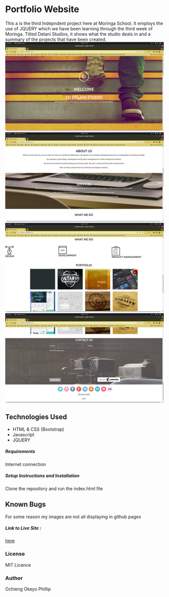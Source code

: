 # Portfolio Website
This a is the third Indepndent project here at Moringa School. It employs the use of JQUERY which we have been learning through the third week of Moringa. Titled Delani Studios, it shows what the studio deals in and a summary of the projects that have been created.
![screenshot](/images/screenshot1.png)
![screenshot](/images/screenshot2.png)
![screenshot](/images/screenshot3.png)
![screenshot](/images/screenshot4.png)
## Technologies Used
- HTML & CSS (Bootstrap)
- Javascript
- JQUERY

##### Requirements
Internet connection
##### Setup Instructions and Installation
Clone the repository and run the index.html file
## Known Bugs
For some reason my images are not all displaying in github pages
##### Link to Live Site : 
[here](https://pronepoet.github.io/Delani-studio/)
### License
MIT Licence
### Author
Ochieng Okeyo Phillip
